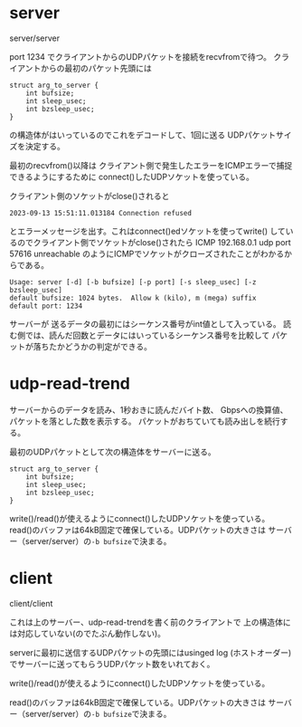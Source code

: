 # server

server/server

port 1234 でクライアントからのUDPパケットを接続をrecvfromで待つ。
クライアントからの最初のパケット先頭には

```
struct arg_to_server {
    int bufsize;
    int sleep_usec;
    int bzsleep_usec;
} 
```

の構造体がはいっているのでこれをデコードして、1回に送る
UDPパケットサイズを決定する。

最初のrecvfrom()以降は
クライアント側で発生したエラーをICMPエラーで捕捉できるようにするために
connect()したUDPソケットを使っている。

クライアント側のソケットがclose()されると
```
2023-09-13 15:51:11.013184 Connection refused
```
とエラーメッセージを出す。これはconnect()edソケットを使ってwrite()
しているのでクライアント側でソケットがclose()されたら
ICMP 192.168.0.1 udp port 57616 unreachable
のようにICMPでソケットがクローズされたことがわかるからである。


```
Usage: server [-d] [-b bufsize] [-p port] [-s sleep_usec] [-z bzsleep_usec]
default bufsize: 1024 bytes.  Allow k (kilo), m (mega) suffix
default port: 1234
```

サーバーが
送るデータの最初にはシーケンス番号がint値として入っている。
読む側では、読んだ回数とデータにはいっているシーケンス番号を比較して
パケットが落ちたかどうかの判定ができる。

# udp-read-trend

サーバーからのデータを読み、1秒おきに読んだバイト数、
Gbpsへの換算値、パケットを落とした数を表示する。
パケットがおちていても読み出しを続行する。

最初のUDPパケットとして次の構造体をサーバーに送る。

```
struct arg_to_server {
    int bufsize;
    int sleep_usec;
    int bzsleep_usec;
} 
```

write()/read()が使えるようにconnect()したUDPソケットを使っている。
read()のバッファは64kB固定で確保している。UDPパケットの大きさは
サーバー（server/server）の``-b bufsize``で決まる。

# client

client/client

これは上のサーバー、udp-read-trendを書く前のクライアントで
上の構造体には対応していない(のでたぶん動作しない)。

serverに最初に送信するUDPパケットの先頭にはusinged log (ホストオーダー)
でサーバーに送ってもらうUDPパケット数をいれておく。

write()/read()が使えるようにconnect()したUDPソケットを使っている。

read()のバッファは64kB固定で確保している。UDPパケットの大きさは
サーバー（server/server）の``-b bufsize``で決まる。



